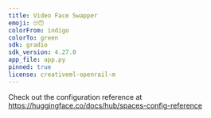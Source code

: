 ```yaml
---
title: Video Face Swapper
emoji: 🙄😯
colorFrom: indigo
colorTo: green
sdk: gradio
sdk_version: 4.27.0
app_file: app.py
pinned: true
license: creativeml-openrail-m
---
```


Check out the configuration reference at https://huggingface.co/docs/hub/spaces-config-reference